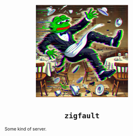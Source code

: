 <div align="center">

<img src="./assets/zigfaulting.png" height="300" />

# `zigfault`

</div>

Some kind of server.
